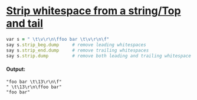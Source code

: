 [1]: http://rosettacode.org/wiki/Strip_whitespace_from_a_string/Top_and_tail

# [Strip whitespace from a string/Top and tail][1]

```ruby
var s = " \t\v\r\n\ffoo bar \t\v\r\n\f"
say s.strip_beg.dump     # remove leading whitespaces
say s.strip_end.dump     # remove trailing whitespaces
say s.strip.dump         # remove both leading and trailing whitespace
```

#### Output:
```
"foo bar \t\13\r\n\f"
" \t\13\r\n\ffoo bar"
"foo bar"
```
